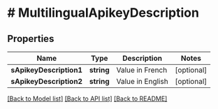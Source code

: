 # # MultilingualApikeyDescription

## Properties

Name | Type | Description | Notes
------------ | ------------- | ------------- | -------------
**sApikeyDescription1** | **string** | Value in French | [optional]
**sApikeyDescription2** | **string** | Value in English | [optional]

[[Back to Model list]](../../README.md#models) [[Back to API list]](../../README.md#endpoints) [[Back to README]](../../README.md)
